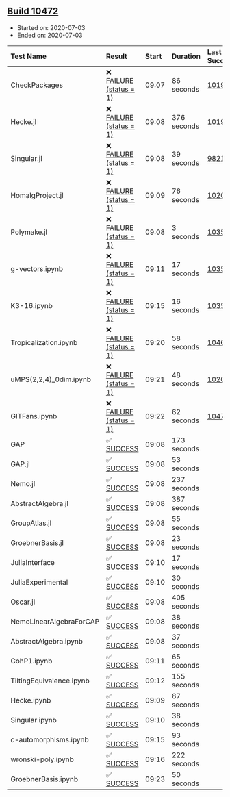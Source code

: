 ## [Build 10472](https://oscarci.mathematik.uni-kl.de/job/oscar/10472/)

* Started on: 2020-07-03
* Ended on: 2020-07-03

| Test Name    | Result | Start | Duration | Last Success | First Failure |
|:-------------|:-------|:------|:---------|:-------------|:--------------|
| CheckPackages | ❌ [FAILURE (status = 1)](https://oscarci.mathematik.uni-kl.de/job/oscar/10472/artifact/logs/build-10472/CheckPackages.log) | 09:07 | 86 seconds | [10197](https://oscarci.mathematik.uni-kl.de/job/oscar/10197/) | [10198](https://oscarci.mathematik.uni-kl.de/job/oscar/10198/) |
| Hecke.jl | ❌ [FAILURE (status = 1)](https://oscarci.mathematik.uni-kl.de/job/oscar/10472/artifact/logs/build-10472/Hecke.jl.log) | 09:08 | 376 seconds | [10197](https://oscarci.mathematik.uni-kl.de/job/oscar/10197/) | [10198](https://oscarci.mathematik.uni-kl.de/job/oscar/10198/) |
| Singular.jl | ❌ [FAILURE (status = 1)](https://oscarci.mathematik.uni-kl.de/job/oscar/10472/artifact/logs/build-10472/Singular.jl.log) | 09:08 | 39 seconds | [9821](https://oscarci.mathematik.uni-kl.de/job/oscar/9821/) | [9822](https://oscarci.mathematik.uni-kl.de/job/oscar/9822/) |
| HomalgProject.jl | ❌ [FAILURE (status = 1)](https://oscarci.mathematik.uni-kl.de/job/oscar/10472/artifact/logs/build-10472/HomalgProject.jl.log) | 09:09 | 76 seconds | [10209](https://oscarci.mathematik.uni-kl.de/job/oscar/10209/) | [10210](https://oscarci.mathematik.uni-kl.de/job/oscar/10210/) |
| Polymake.jl | ❌ [FAILURE (status = 1)](https://oscarci.mathematik.uni-kl.de/job/oscar/10472/artifact/logs/build-10472/Polymake.jl.log) | 09:08 | 3 seconds | [10356](https://oscarci.mathematik.uni-kl.de/job/oscar/10356/) | [10357](https://oscarci.mathematik.uni-kl.de/job/oscar/10357/) |
| g-vectors.ipynb | ❌ [FAILURE (status = 1)](https://oscarci.mathematik.uni-kl.de/job/oscar/10472/artifact/logs/build-10472/g-vectors.ipynb.log) | 09:11 | 17 seconds | [10356](https://oscarci.mathematik.uni-kl.de/job/oscar/10356/) | [10357](https://oscarci.mathematik.uni-kl.de/job/oscar/10357/) |
| K3-16.ipynb | ❌ [FAILURE (status = 1)](https://oscarci.mathematik.uni-kl.de/job/oscar/10472/artifact/logs/build-10472/K3-16.ipynb.log) | 09:15 | 16 seconds | [10356](https://oscarci.mathematik.uni-kl.de/job/oscar/10356/) | [10357](https://oscarci.mathematik.uni-kl.de/job/oscar/10357/) |
| Tropicalization.ipynb | ❌ [FAILURE (status = 1)](https://oscarci.mathematik.uni-kl.de/job/oscar/10472/artifact/logs/build-10472/Tropicalization.ipynb.log) | 09:20 | 58 seconds | [10465](https://oscarci.mathematik.uni-kl.de/job/oscar/10465/) | [10466](https://oscarci.mathematik.uni-kl.de/job/oscar/10466/) |
| uMPS(2,2,4)_0dim.ipynb | ❌ [FAILURE (status = 1)](https://oscarci.mathematik.uni-kl.de/job/oscar/10472/artifact/logs/build-10472/uMPS-2-2-4-_0dim.ipynb.log) | 09:21 | 48 seconds | [10209](https://oscarci.mathematik.uni-kl.de/job/oscar/10209/) | [10210](https://oscarci.mathematik.uni-kl.de/job/oscar/10210/) |
| GITFans.ipynb | ❌ [FAILURE (status = 1)](https://oscarci.mathematik.uni-kl.de/job/oscar/10472/artifact/logs/build-10472/GITFans.ipynb.log) | 09:22 | 62 seconds | [10471](https://oscarci.mathematik.uni-kl.de/job/oscar/10471/) | [10472](https://oscarci.mathematik.uni-kl.de/job/oscar/10472/) |
| GAP | ✅ [SUCCESS](https://oscarci.mathematik.uni-kl.de/job/oscar/10472/artifact/logs/build-10472/GAP.log) | 09:08 | 173 seconds |  |  |
| GAP.jl | ✅ [SUCCESS](https://oscarci.mathematik.uni-kl.de/job/oscar/10472/artifact/logs/build-10472/GAP.jl.log) | 09:08 | 53 seconds |  |  |
| Nemo.jl | ✅ [SUCCESS](https://oscarci.mathematik.uni-kl.de/job/oscar/10472/artifact/logs/build-10472/Nemo.jl.log) | 09:08 | 237 seconds |  |  |
| AbstractAlgebra.jl | ✅ [SUCCESS](https://oscarci.mathematik.uni-kl.de/job/oscar/10472/artifact/logs/build-10472/AbstractAlgebra.jl.log) | 09:08 | 387 seconds |  |  |
| GroupAtlas.jl | ✅ [SUCCESS](https://oscarci.mathematik.uni-kl.de/job/oscar/10472/artifact/logs/build-10472/GroupAtlas.jl.log) | 09:08 | 55 seconds |  |  |
| GroebnerBasis.jl | ✅ [SUCCESS](https://oscarci.mathematik.uni-kl.de/job/oscar/10472/artifact/logs/build-10472/GroebnerBasis.jl.log) | 09:08 | 23 seconds |  |  |
| JuliaInterface | ✅ [SUCCESS](https://oscarci.mathematik.uni-kl.de/job/oscar/10472/artifact/logs/build-10472/JuliaInterface.log) | 09:10 | 17 seconds |  |  |
| JuliaExperimental | ✅ [SUCCESS](https://oscarci.mathematik.uni-kl.de/job/oscar/10472/artifact/logs/build-10472/JuliaExperimental.log) | 09:10 | 30 seconds |  |  |
| Oscar.jl | ✅ [SUCCESS](https://oscarci.mathematik.uni-kl.de/job/oscar/10472/artifact/logs/build-10472/Oscar.jl.log) | 09:08 | 405 seconds |  |  |
| NemoLinearAlgebraForCAP | ✅ [SUCCESS](https://oscarci.mathematik.uni-kl.de/job/oscar/10472/artifact/logs/build-10472/NemoLinearAlgebraForCAP.log) | 09:08 | 38 seconds |  |  |
| AbstractAlgebra.ipynb | ✅ [SUCCESS](https://oscarci.mathematik.uni-kl.de/job/oscar/10472/artifact/logs/build-10472/AbstractAlgebra.ipynb.log) | 09:08 | 37 seconds |  |  |
| CohP1.ipynb | ✅ [SUCCESS](https://oscarci.mathematik.uni-kl.de/job/oscar/10472/artifact/logs/build-10472/CohP1.ipynb.log) | 09:11 | 65 seconds |  |  |
| TiltingEquivalence.ipynb | ✅ [SUCCESS](https://oscarci.mathematik.uni-kl.de/job/oscar/10472/artifact/logs/build-10472/TiltingEquivalence.ipynb.log) | 09:12 | 155 seconds |  |  |
| Hecke.ipynb | ✅ [SUCCESS](https://oscarci.mathematik.uni-kl.de/job/oscar/10472/artifact/logs/build-10472/Hecke.ipynb.log) | 09:09 | 87 seconds |  |  |
| Singular.ipynb | ✅ [SUCCESS](https://oscarci.mathematik.uni-kl.de/job/oscar/10472/artifact/logs/build-10472/Singular.ipynb.log) | 09:10 | 38 seconds |  |  |
| c-automorphisms.ipynb | ✅ [SUCCESS](https://oscarci.mathematik.uni-kl.de/job/oscar/10472/artifact/logs/build-10472/c-automorphisms.ipynb.log) | 09:15 | 93 seconds |  |  |
| wronski-poly.ipynb | ✅ [SUCCESS](https://oscarci.mathematik.uni-kl.de/job/oscar/10472/artifact/logs/build-10472/wronski-poly.ipynb.log) | 09:16 | 222 seconds |  |  |
| GroebnerBasis.ipynb | ✅ [SUCCESS](https://oscarci.mathematik.uni-kl.de/job/oscar/10472/artifact/logs/build-10472/GroebnerBasis.ipynb.log) | 09:23 | 50 seconds |  |  |
